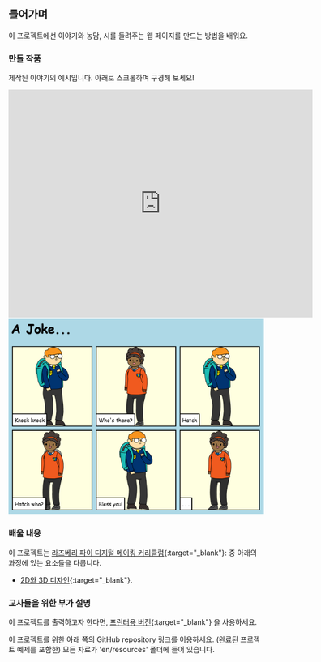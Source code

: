 ## 들어가며

이 프로젝트에선 이야기와 농담, 시를 들려주는 웹 페이지를 만드는 방법을 배워요.

### 만들 작품

제작된 이야기의 예시입니다. 아래로 스크롤하며 구경해 보세요!

<div class="trinket">
  <iframe src="https://trinket.io/embed/html/c8afdef912?outputOnly=true&start=result" width="600" height="450" frameborder="0" marginwidth="0" marginheight="0" allowfullscreen>
  </iframe>
  <img src="images/story-final.png">
</div>

### 배울 내용

이 프로젝트는 [라즈베리 파이 디지털 메이킹 커리큘럼](http://rpf.io/curriculum){:target="_blank"}: 중 아래의 과정에 있는 요소들을 다룹니다.

+ [2D와 3D 디자인](https://www.raspberrypi.org/curriculum/design/creator){:target="_blank"}.

### 교사들을 위한 부가 설명

이 프로젝트를 출력하고자 한다면, [프린터용 버전](https://projects.raspberrypi.org/en/projects/tell-a-story/print){:target="_blank"} 을 사용하세요.

이 프로젝트를 위한 아래 쪽의 GitHub repository 링크를 이용하세요. (완료된 프로젝트 예제를 포함한) 모든 자료가 'en/resources' 폴더에 들어 있습니다.